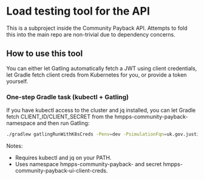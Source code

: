 # Load testing tool for the API

This is a subproject inside the Community Payback API. Attempts to fold this into the main repo are non-trivial due to dependency concerns.

## How to use this tool

You can either let Gatling automatically fetch a JWT using client credentials, let Gradle fetch client creds from Kubernetes for you, or provide a token yourself.

### One-step Gradle task (kubectl + Gatling)

If you have kubectl access to the cluster and jq installed, you can let Gradle fetch CLIENT_ID/CLIENT_SECRET from the hmpps-community-payback-<env> namespace and then run Gatling:

```bash
./gradlew gatlingRunWithK8sCreds -Penv=dev -PsimulationFqn=uk.gov.justice.digital.hmpps.communitypayback.simulations.ProviderSimulation
```

Notes:
- Requires kubectl and jq on your PATH.
- Uses namespace hmpps-community-payback-<env> and secret hmpps-community-payback-ui-client-creds.
